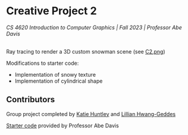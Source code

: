 # Creative Project 2
*_CS 4620 Introduction to Computer Graphics | Fall 2023 | Professor Abe Davis_*
<br />
<br />

Ray tracing to render a 3D custom snowman scene (see [C2.png](https://github.com/kh31514/C2-Intro-To-Graphics/blob/main/C2.png))

Modifications to starter code:
* Implementation of snowy texture
* Implementation of cylindrical shape

## Contributors
Group project completed by [Katie Huntley](https://www.linkedin.com/in/katieahuntley/) and [Lillian Hwang-Geddes](https://www.linkedin.com/in/lillian-hwang-geddes/)

[Starter code](https://www.cs.cornell.edu/courses/cs4620/2023fa/assignments/docs/category/assignment-4) provided by Professor Abe Davis
